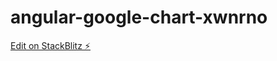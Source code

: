 # angular-google-chart-xwnrno

[Edit on StackBlitz ⚡️](https://stackblitz.com/edit/angular-google-chart-xwnrno)